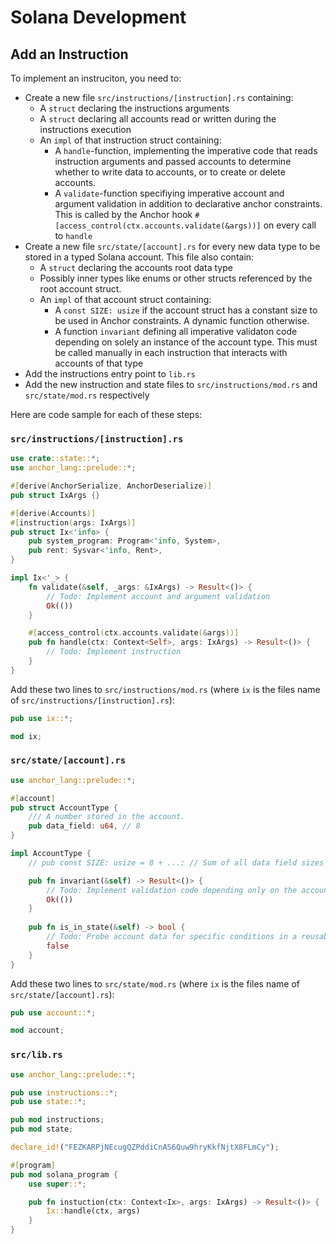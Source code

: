 # Solana Development

## Add an Instruction

To implement an instruciton, you need to:

- Create a new file `src/instructions/[instruction].rs` containing:
  - A `struct` declaring the instructions arguments
  - A `struct` declaring all accounts read or written during the instructions execution
  - An `impl` of that instruction struct containing:
    - A `handle`-function, implementing the imperative code that reads instruction arguments and passed accounts to determine whether to write data to accounts, or to create or delete accounts.
    - A `validate`-function specifiying imperative account and argument validation in addition to declarative anchor constraints. This is called by the Anchor hook `#[access_control(ctx.accounts.validate(&args))]` on every call to `handle`
- Create a new file `src/state/[account].rs` for every new data type to be stored in a typed Solana account. This file also contain:
  - A `struct` declaring the accounts root data type
  - Possibly inner types like enums or other structs referenced by the root account struct.
  - An `impl` of that account struct containing:
    - A `const SIZE: usize` if the account struct has a constant size to be used in Anchor constraints. A dynamic function otherwise.
    - A function `invariant` defining all imperative validaton code depending on solely an instance of the account type. This must be called manually in each instruction that interacts with accounts of that type
- Add the instructions entry point to `lib.rs`
- Add the new instruction and state files to `src/instructions/mod.rs` and `src/state/mod.rs` respectively

Here are code sample for each of these steps:

### `src/instructions/[instruction].rs`

```rust
use crate::state::*;
use anchor_lang::prelude::*;

#[derive(AnchorSerialize, AnchorDeserialize)]
pub struct IxArgs {}

#[derive(Accounts)]
#[instruction(args: IxArgs)]
pub struct Ix<'info> {
    pub system_program: Program<'info, System>,
    pub rent: Sysvar<'info, Rent>,
}

impl Ix<'_> {
    fn validate(&self, _args: &IxArgs) -> Result<()> {
        // Todo: Implement account and argument validation
        Ok(())
    }

    #[access_control(ctx.accounts.validate(&args))]
    pub fn handle(ctx: Context<Self>, args: IxArgs) -> Result<()> {
        // Todo: Implement instruction
    }
}
```

Add these two lines to `src/instructions/mod.rs` (where `ix` is the files name of `src/instructions/[instruction].rs`):

```rust
pub use ix::*;

mod ix;
```

### `src/state/[account].rs`

```rust
use anchor_lang::prelude::*;

#[account]
pub struct AccountType {
    /// A number stored in the account.
    pub data_field: u64, // 8
}

impl AccountType {
    // pub const SIZE: usize = 8 + ...; // Sum of all data field sizes + 8b Anchor discriminator

    pub fn invariant(&self) -> Result<()> {
        // Todo: Implement validation code depending only on the account type data
        Ok(())
    }
    
    pub fn is_in_state(&self) -> bool {
        // Todo: Probe account data for specific conditions in a reusable fashion
        false
    }
}
```

Add these two lines to `src/state/mod.rs` (where `ix` is the files name of `src/state/[account].rs`):

```rust
pub use account::*;

mod account;
```

### `src/lib.rs`

```rust
use anchor_lang::prelude::*;

pub use instructions::*;
pub use state::*;

pub mod instructions;
pub mod state;

declare_id!("FEZKARPjNEcugQZPddiCnAS6Quw9hryKkfNjtX8FLmCy");

#[program]
pub mod solana_program {
    use super::*;

    pub fn instuction(ctx: Context<Ix>, args: IxArgs) -> Result<()> {
        Ix::handle(ctx, args)
    }
}
```
